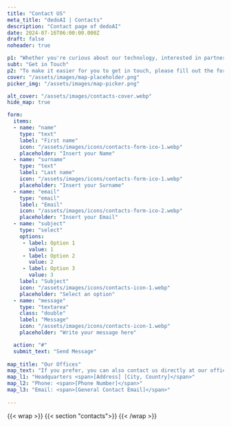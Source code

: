 ```yaml
---
title: "Contact US"
meta_title: "dedoAI | Contacts"
description: "Contact page of dedoAI"
date: 2024-07-16T06:00:00.000Z
draft: false
noheader: true

p1: "Whether you're curious about our technology, interested in partnering with us, or simply have questions about the future of data, we're here to answer all your inquiries. Our team is dedicated to fostering open communication and collaboration with our community, potential partners, and anyone interested in the project."
subt: "Get in Touch"
p2: "To make it easier for you to get in touch, please fill out the form below with your details and your inquiry. Our team will get back to you as soon as possible."
cover: "/assets/images/map-placeholder.png"
picker_img: "/assets/images/map-picker.png"

alt_cover: "/assets/images/contacts-cover.webp"
hide_map: true

form:
  items:
  - name: "name"
    type: "text"
    label: "First name"
    icon: "/assets/images/icons/contacts-form-ico-1.webp"
    placeholder: "Insert your Name"
  - name: "surname"
    type: "text"
    label: "Last name"
    icon: "/assets/images/icons/contacts-form-ico-1.webp"
    placeholder: "Insert your Surname"
  - name: "email"
    type: "email"
    label: "Email"
    icon: "/assets/images/icons/contacts-form-ico-2.webp"
    placeholder: "Insert your Email"
  - name: "subject"
    type: "select"
    options:
     - label: Option 1
       value: 1
     - label: Option 2
       value: 2
     - label: Option 3
       value: 3
    label: "Subject"
    icon: "/assets/images/icons/contacts-icon-1.webp"
    placeholder: "Select an option"
  - name: "message"
    type: "textarea"
    class: "double"
    label: "Message"
    icon: "/assets/images/icons/contacts-icon-1.webp"
    placeholder: "Write your message here"

  action: "#"
  submit_text: "Send Message"
  
map_title: "Our Offices"
map_text: "If you prefer, you can also contact us directly at our office:"
map_l1: "Headquarters <span>[Address] [City, Country]</span>"
map_l2: "Phone: <span>[Phone Number]</span>"
map_l3: "Email: <span>[General Contact Email]</span>"
 
---
```

{{< wrap >}}
{{< section "contacts">}}
{{< /wrap >}}
